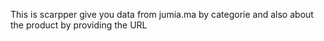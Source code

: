 This is scarpper give you data from jumia.ma by categorie and also about the product by providing the URL
